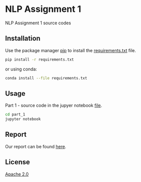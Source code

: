 # NLP Assignment 1

NLP Assignment 1 source codes

## Installation

Use the package manager [pip](https://pip.pypa.io/en/stable/) to install the [requirements.txt](requirements.txt) file.

```bash
pip install -r requirements.txt
```
or using conda:
```bash
conda install --file requirements.txt
```

## Usage

Part 1 - source code in the jupyer notebook [file](part_1/part1.ipynb).
```bash
cd part_1
jupyter notebook

```

## Report
Our report can be found [here](report.pdf).

## License
[Apache 2.0](LICENSE)
